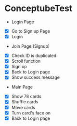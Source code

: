 # ConceptubeTest

- Login Page
- [x] Go to Sign up Page
- [x] Login

- Join Page (Signup)
- [x] Check ID is duplicated
- [x] Scroll function
- [x] Sign up
- [x] Back to Login page
- [x] Show success message

- Main Page
- [x] Show 78 cards
- [x] Shuffle cards
- [x] Move cards
- [x] Turn card's face on
- [x] Back to Login page

